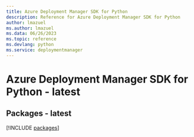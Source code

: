 ```yaml
---
title: Azure Deployment Manager SDK for Python
description: Reference for Azure Deployment Manager SDK for Python
author: lmazuel
ms.author: lmazuel
ms.data: 06/26/2023
ms.topic: reference
ms.devlang: python
ms.service: deploymentmanager
---
```

# Azure Deployment Manager SDK for Python - latest
## Packages - latest
[!INCLUDE [packages](deployment-manager-index.md)]